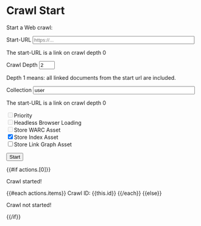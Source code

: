 # Crawl Start


Start a Web crawl:

<form action=".">

<div class="form-group">
    <label for="crawlingURL">Start-URL</label>
    <input class="form-control" name="crawlingURL" id="crawlingURL" type="text" size="50" maxlength="256" value="" placeholder="https://..."/>
    <p class="help-block">The start-URL is a link on crawl depth 0</p>
</div>

<div class="form-group">
    <label for="crawlingDepth">Crawl Depth</label>
    <input class="form-control" name="crawlingDepth" id="crawlingDepth" type="text" size="2" maxlength="2" value="2"/>
    <p class="help-block">Depth 1 means: all linked documents from the start url are included.</p>
</div>

<div class="form-group">
    <label for="collection">Collection</label>
    <input class="form-control" name="collection" id="collection" type="text" size="50" maxlength="256" value="user"/>
    <p class="help-block">The start-URL is a link on crawl depth 0</p>
</div>

<div class="checkbox">
  <label>
    <input type="checkbox" name="priority" disabled="true">Priority
  </label>
</div>

<div class="checkbox">
  <label>
    <input type="checkbox" name="loaderHeadless" disabled>Headless Browser Loading
  </label>
</div>

<div class="checkbox">
  <label>
    <input type="checkbox" name="archiveWARC" disabled>Store WARC Asset
  </label>
</div>

<div class="checkbox">
  <label>
    <input type="checkbox" name="archiveIndex" checked="true">Store Index Asset
  </label>
</div>

<div class="checkbox">
  <label>
    <input type="checkbox" name="archiveGraph">Store Link Graph Asset
  </label>
</div>

<button type="submit" name="crawlingstart" value="Start New Crawl" class="btn btn-primary"/>Start</button>
</form>


{{#if actions.[0]}}
  <p>Crawl started!</p>
  {{#each actions.items}}
    Crawl ID: {{this.id}}
  {{/each}}
{{else}}
 <p>Crawl not started!</p>
{{/if}}
